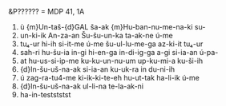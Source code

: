 &P?????? = MDP 41, 1A
1. ù {m}Un-taš-{d}GAL ša-ak {m}Hu-ban-nu-me-na-ki su-
2. un-ki-ik An-za-an Šu-šu-un-ka ta-ak-ne ú-me
3. tu₄-ur hi-ih si-it-me ú-me šu-ul-lu-me-ga az-ki-it tu₄-ur
4. sah-ri hu-šu-ia in-gi hi-en-ga in-di-ig-ga a-gi si-ia-an ú-pa-
5. at hu-us-si-ip-me ku-ku-un-nu-um up-ku-mi-a ku-ši-ih
6. {d}In-šu-uš-na-ak si-ia-an ku-uk-ra in du-ni-ih
7. ú zag-ra-tu4-me ki-ik-ki-te-eh hu-ut-tak ha-li-ik ú-me
8. {d}In-šu-uš-na-ak ul-li-na te-la-ak-ni
9. ha-in-testststst
